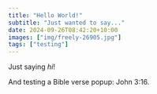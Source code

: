 ```yaml
---
title: "Hello World!"
subtitle: "Just wanted to say..."
date: 2024-09-26T08:42:20+10:00
images: ["img/freely-26905.jpg"]
tags: ["testing"]
---
```

Just saying *hi*!

And testing a Bible verse popup: John 3:16.
